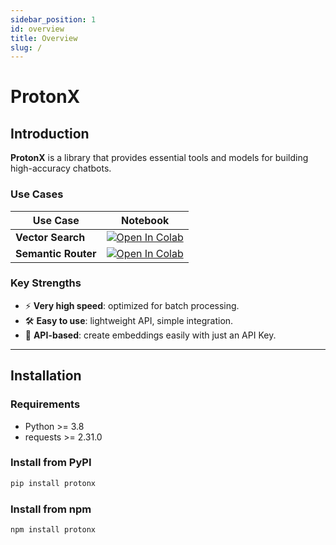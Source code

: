 ```yaml
---
sidebar_position: 1
id: overview
title: Overview
slug: /
---
```


# ProtonX 

## Introduction

**ProtonX** is a library that provides essential tools and models for building high-accuracy chatbots.

### Use Cases

| Use Case            | Notebook |
|----------------------|----------|
| **Vector Search**    | [![Open In Colab](https://colab.research.google.com/assets/colab-badge.svg)](https://colab.research.google.com/drive/1t7Do6pj6lxUPxxwTyD_GtuNNNV6mtXLf?usp=sharing) |
| **Semantic Router**  | [![Open In Colab](https://colab.research.google.com/assets/colab-badge.svg)](https://colab.research.google.com/drive/1cZMAWdIhH5YcvFDR72xt3g5jHWCcWukI?usp=sharing) |


### Key Strengths

- ⚡ **Very high speed**: optimized for batch processing.
- 🛠 **Easy to use**: lightweight API, simple integration.
- 🔌 **API-based**: create embeddings easily with just an API Key.

---

## Installation

### Requirements

- Python >= 3.8  
- requests >= 2.31.0 

### Install from PyPI

```bash
pip install protonx
```

### Install from npm

```bash
npm install protonx